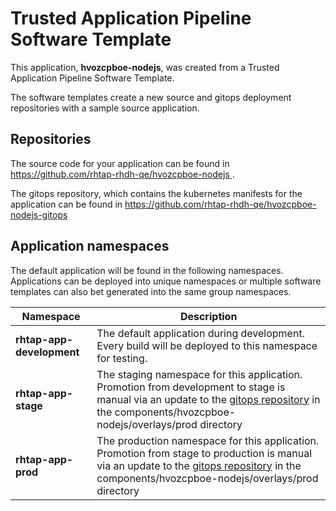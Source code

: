 # Trusted Application Pipeline Software Template

This application, **hvozcpboe-nodejs**, was created from a Trusted Application Pipeline Software Template.

The software templates create a new source and gitops deployment repositories with a sample source application. 

## Repositories

The source code for your application can be found in [https://github.com/rhtap-rhdh-qe/hvozcpboe-nodejs ](https://github.com/rhtap-rhdh-qe/hvozcpboe-nodejs ).
 
The gitops repository, which contains the kubernetes manifests for the application can be found in 
[https://github.com/rhtap-rhdh-qe/hvozcpboe-nodejs-gitops ](https://github.com/rhtap-rhdh-qe/hvozcpboe-nodejs-gitops ) 

## Application namespaces 

The default application will be found in the following namespaces. Applications can be deployed into unique namespaces or multiple software templates can also bet generated into the same group namespaces.  

|  Namespace   |  Description   |  
| -------- | -------- |   
| **rhtap-app-development** | The default application during development. Every build will be deployed to this namespace for testing. | 
| **rhtap-app-stage** | The staging namespace for this application. Promotion from development to stage is manual via an update to the [gitops repository](https://github.com/rhtap-rhdh-qe/hvozcpboe-nodejs-gitops ) in the components/hvozcpboe-nodejs/overlays/prod directory |  
| **rhtap-app-prod** | The production namespace for this application. Promotion from stage to production is manual via an update to the [gitops repository](https://github.com/rhtap-rhdh-qe/hvozcpboe-nodejs-gitops ) in the components/hvozcpboe-nodejs/overlays/prod directory | 